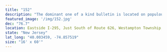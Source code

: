 ```yaml
---
title: "152"
description: "The dominant one of a kind bulletin is located on populous I-295 and is the only location between Trenton NJ and Route 42. It's strategic location is located in Burlington County, NJ; minutes from Philadelphia and covers Atlantic City traffic. It is surrounded by major malls auto dealers within Mount Holly, Mount Laurel, Cherry Hill, Marlton and Moorestown."
featured_image: '/img/152.jpg'
dec: "76.7"
location: Eastside I-295, Just South of Route 626, Westampton Township, NJ"
state: "New Jersey"
lat_long: "40.003459, -74.857519"
size: "16' x 60'"
---
```

